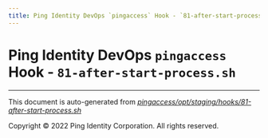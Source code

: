 ```yaml
---
title: Ping Identity DevOps `pingaccess` Hook - `81-after-start-process.sh`
---
```


# Ping Identity DevOps `pingaccess` Hook - `81-after-start-process.sh`

---
This document is auto-generated from _[pingaccess/opt/staging/hooks/81-after-start-process.sh](https://github.com/pingidentity/pingidentity-docker-builds/blob/master/pingaccess/opt/staging/hooks/81-after-start-process.sh)_

Copyright © 2022 Ping Identity Corporation. All rights reserved.
